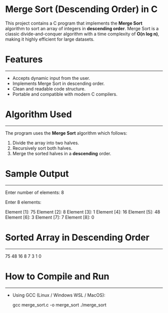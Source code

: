 # Merge Sort (Descending Order) in C

This project contains a C program that implements the **Merge Sort** algorithm to sort an array of integers in **descending order**. Merge Sort is a classic divide-and-conquer algorithm with a time complexity of **O(n log n)**, making it highly efficient for large datasets.



# Features
----------
* Accepts dynamic input from the user.
* Implements Merge Sort in descending order.
* Clean and readable code structure.
* Portable and compatible with modern C compilers.



# Algorithm Used
----------------
The program uses the **Merge Sort** algorithm which follows:

1. Divide the array into two halves.
2. Recursively sort both halves.
3. Merge the sorted halves in a **descending** order.



# Sample Output
---------------
Enter number of elements: 8

Enter 8 elements:

Element [1]: 75
Element [2]: 8
Element [3]: 1
Element [4]: 16
Element [5]: 48
Element [6]: 3
Element [7]: 7
Element [8]: 0



# Sorted Array in Descending Order
----------------------------------
75 48 16 8 7 3 1 0



# How to Compile and Run
------------------------
* Using GCC (Linux / Windows WSL / MacOS):

	gcc merge_sort.c -o merge_sort
	./merge_sort